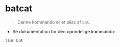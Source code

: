 # batcat

> Denne kommando er et alias af `bat`.

- Se dokumentation for den oprindelige kommando:

`tldr bat`
